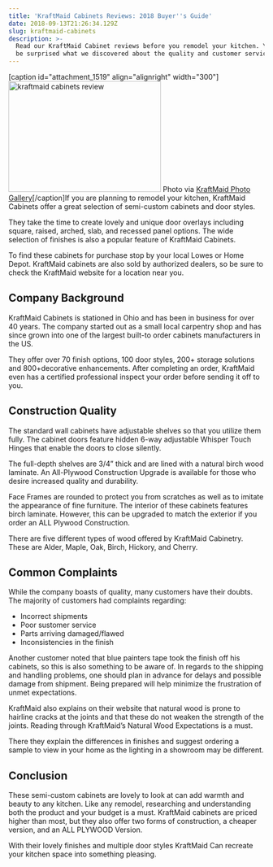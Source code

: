 ```yaml
---
title: 'KraftMaid Cabinets Reviews: 2018 Buyer''s Guide'
date: 2018-09-13T21:26:34.129Z
slug: kraftmaid-cabinets
description: >-
  Read our KraftMaid Cabinet reviews before you remodel your kitchen. You might
  be surprised what we discovered about the quality and customer service.
---
```

\[caption id="attachment_1519" align="alignright" width="300"]<img src="http://www.doorwaysmagazine.com/wp-content/uploads/kraftmaid_cabinets_review-300x218.jpg" alt="kraftmaid cabinets review" width="300" height="218" class="size-medium wp-image-1519" /> Photo via <a href="http://www.kraftmaid.com/imagine/photo-gallery/" target="_blank">KraftMaid Photo Gallery</a>\[/caption]If you are planning to remodel your kitchen, KraftMaid Cabinets offer a great selection of semi-custom cabinets and door styles. 



They take the time to create lovely and unique door overlays including square, raised, arched, slab, and recessed panel options. The wide selection of finishes is also a popular feature of KraftMaid Cabinets. 



To find these cabinets for purchase stop by your local Lowes or Home Depot. KraftMaid cabinets are also sold by authorized dealers, so be sure to check the KraftMaid website for a location near you. 



<h2>Company Background</h2>



KraftMaid Cabinets is stationed in Ohio and has been in business for over 40 years. The company started out as a small local carpentry shop and has since grown into one of the largest built-to order cabinets manufacturers in the US.



They offer over 70 finish options, 100 door styles, 200+ storage solutions and 800+decorative enhancements. After completing an order, KraftMaid even has a certified professional inspect your order before sending it off to you. 



<h2>Construction Quality</h2>



The standard wall cabinets have adjustable shelves so that you utilize them fully. The cabinet doors feature hidden 6-way adjustable Whisper Touch Hinges that enable the doors to close silently.



The full-depth shelves are 3/4” thick and are lined with a natural birch wood laminate. An All-Plywood Construction Upgrade is available for those who desire increased quality and durability. 



Face Frames are rounded to protect you from scratches as well as to imitate the appearance of fine furniture. The interior of these cabinets features birch laminate. However, this can be upgraded to match the exterior if you order an ALL Plywood Construction. 



There are five different types of wood offered by KraftMaid Cabinetry. These are Alder, Maple, Oak, Birch, Hickory, and Cherry. 



<h2>Common Complaints</h2>



While the company boasts of quality, many customers have their doubts. The majority of customers had complaints regarding:



<ul>

<li>Incorrect shipments</li>

<li>Poor sustomer service</li>

<li>Parts arriving damaged/flawed</li>

<li>Inconsistencies in the finish</li>

</ul>



Another customer noted that blue painters tape took the finish off his cabinets, so this is also something to be aware of. In regards to the shipping and handling problems, one should plan in advance for delays and possible damage from shipment. Being prepared will help minimize the frustration of unmet expectations. 



KraftMaid also explains on their website that natural wood is prone to hairline cracks at the joints and that these do not weaken the strength of the joints. Reading through KraftMaid’s Natural Wood Expectations is a must. 



There they explain the differences in finishes and suggest ordering a sample to view in your home as the lighting in a showroom may be different. 



<h2>Conclusion</h2>



These semi-custom cabinets are lovely to look at can add warmth and beauty to any kitchen. Like any remodel, researching and understanding both the product and your budget is a must. KraftMaid cabinets are priced higher than most, but they also offer two forms of construction, a cheaper version, and an ALL PLYWOOD Version. 



With their lovely finishes and multiple door styles KraftMaid Can recreate your kitchen space into something pleasing.
